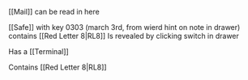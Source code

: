 [[Mail]] can be read in here

[[Safe]] with key 0303 (march 3rd, from wierd hint on note in drawer) contains [[Red Letter 8|RL8]]
Is revealed by clicking switch in drawer

Has a [[Terminal]]

Contains [[Red Letter 8|RL8]]